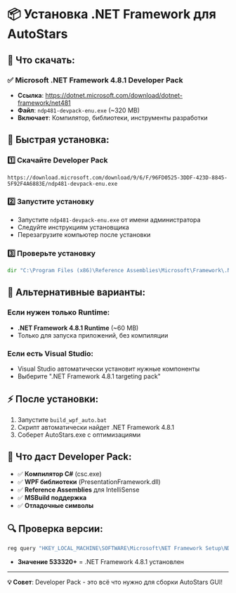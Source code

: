 # 📦 Установка .NET Framework для AutoStars

## 🎯 Что скачать:

### ✅ **Microsoft .NET Framework 4.8.1 Developer Pack**
- **Ссылка**: https://dotnet.microsoft.com/download/dotnet-framework/net481
- **Файл**: `ndp481-devpack-enu.exe` (~320 MB)
- **Включает**: Компилятор, библиотеки, инструменты разработки

## 🚀 Быстрая установка:

### 1️⃣ **Скачайте Developer Pack**
```
https://download.microsoft.com/download/9/6/F/96FD0525-3DDF-423D-8845-5F92F4A6883E/ndp481-devpack-enu.exe
```

### 2️⃣ **Запустите установку**
- Запустите `ndp481-devpack-enu.exe` от имени администратора
- Следуйте инструкциям установщика
- Перезагрузите компьютер после установки

### 3️⃣ **Проверьте установку**
```cmd
dir "C:\Program Files (x86)\Reference Assemblies\Microsoft\Framework\.NETFramework\v4.8.1"
```

## 🔧 Альтернативные варианты:

### **Если нужен только Runtime:**
- **.NET Framework 4.8.1 Runtime** (~60 MB)
- Только для запуска приложений, без компиляции

### **Если есть Visual Studio:**
- Visual Studio автоматически установит нужные компоненты
- Выберите ".NET Framework 4.8.1 targeting pack"

## ⚡ После установки:

1. Запустите `build_wpf_auto.bat`
2. Скрипт автоматически найдет .NET Framework 4.8.1
3. Соберет AutoStars.exe с оптимизациями

## 🎯 Что даст Developer Pack:

- ✅ **Компилятор C#** (csc.exe)
- ✅ **WPF библиотеки** (PresentationFramework.dll)
- ✅ **Reference Assemblies** для IntelliSense
- ✅ **MSBuild поддержка**
- ✅ **Отладочные символы**

## 🔍 Проверка версии:
```cmd
reg query "HKEY_LOCAL_MACHINE\SOFTWARE\Microsoft\NET Framework Setup\NDP\v4\Full\" /v Release
```
- **Значение 533320+** = .NET Framework 4.8.1 установлен

---
**💡 Совет**: Developer Pack - это всё что нужно для сборки AutoStars GUI!